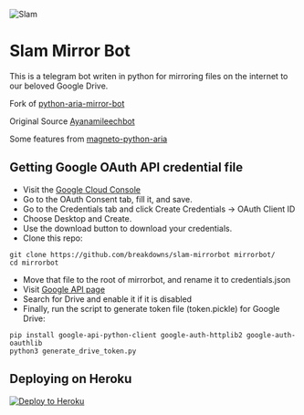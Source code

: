 ![Slam](https://telegra.ph/file/db03910496f06094f1f7a.jpg)

# Slam Mirror Bot
This is a telegram bot writen in python for mirroring files on the internet to our beloved Google Drive.

Fork of [python-aria-mirror-bot](https://github.com/lzzy12/python-aria-mirror-bot/)

Original Source [Ayanamileechbot](https://gitlab.com/Dank-del/ayanamileechbot/)

Some features from [magneto-python-aria](https://github.com/magneto261290/magneto-python-aria/)

## Getting Google OAuth API credential file

- Visit the [Google Cloud Console](https://console.developers.google.com/apis/credentials)
- Go to the OAuth Consent tab, fill it, and save.
- Go to the Credentials tab and click Create Credentials -> OAuth Client ID
- Choose Desktop and Create.
- Use the download button to download your credentials.
- Clone this repo:
```
git clone https://github.com/breakdowns/slam-mirrorbot mirrorbot/
cd mirrorbot
```
- Move that file to the root of mirrorbot, and rename it to credentials.json
- Visit [Google API page](https://console.developers.google.com/apis/library)
- Search for Drive and enable it if it is disabled
- Finally, run the script to generate token file (token.pickle) for Google Drive:
```
pip install google-api-python-client google-auth-httplib2 google-auth-oauthlib
python3 generate_drive_token.py
```

## Deploying on Heroku

<p><a href="https://heroku.com/deploy?template=https://github.com/breakdowns/slam-mirrorbot"> <img src="https://www.herokucdn.com/deploy/button.svg" alt="Deploy to Heroku" /></a></p>
